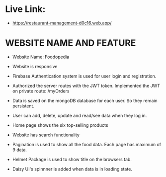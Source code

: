 # Live Link: 
 - https://restaurant-management-d0c16.web.app/

# WEBSITE NAME AND FEATURE

- Website Name: Foodopedia

- Website is responsive

- Firebase Authentication system is used for user login and registration.

- Authorized the server routes with the JWT token.  Implemented the JWT on private route: /myOrders

- Data is saved on the mongoDB database for each user. So they remain persistent.

- User can add, delete, update and read/see data when they log in.

- Home page shows the six top-selling products

- Website has search functionality

- Pagination is used to show all the food data. Each page has maximum of 9 data.

- Helmet Package is used to show title on the browsers tab.

- Daisy UI's spinnner is added when data is in loading state.
